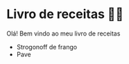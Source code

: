 # Livro de receitas :man_cook:

Olá! Bem vindo ao meu livro de receitas 

- Strogonoff de frango
- Pave

